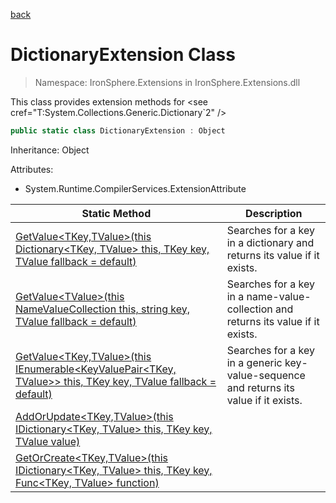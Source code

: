 ﻿[back](/IronSphere.Extensions/types)

# DictionaryExtension Class

> Namespace: IronSphere.Extensions in  IronSphere.Extensions.dll

This class provides extension methods for &lt;see cref=&quot;T:System.Collections.Generic.Dictionary`2&quot; /&gt;

```csharp
public static class DictionaryExtension : Object
```
Inheritance: Object



Attributes:

* System.Runtime.CompilerServices.ExtensionAttribute



| Static Method | Description |
| --- | --- |
| [GetValue&lt;TKey,TValue&gt;(this Dictionary&lt;TKey, TValue&gt; this, TKey key, TValue fallback = default)](DictionaryExtension_GetValue-TKey,TValue-(Dictionary-TKey,TValue-,TKey,TValue)) | Searches for a key in a dictionary and returns its value if it exists. |
| [GetValue&lt;TValue&gt;(this NameValueCollection this, string key, TValue fallback = default)](DictionaryExtension_GetValue-TValue-(NameValueCollection,String,TValue)) | Searches for a key in a name-value-collection and returns its value if it exists. |
| [GetValue&lt;TKey,TValue&gt;(this IEnumerable&lt;KeyValuePair&lt;TKey, TValue&gt;&gt; this, TKey key, TValue fallback = default)](DictionaryExtension_GetValue-TKey,TValue-(IEnumerable-KeyValuePair-TKey,TValue--,TKey,TValue)) | Searches for a key in a generic key-value-sequence and returns its value if it exists. |
| [AddOrUpdate&lt;TKey,TValue&gt;(this IDictionary&lt;TKey, TValue&gt; this, TKey key, TValue value)](DictionaryExtension_AddOrUpdate-TKey,TValue-(IDictionary-TKey,TValue-,TKey,TValue)) |  |
| [GetOrCreate&lt;TKey,TValue&gt;(this IDictionary&lt;TKey, TValue&gt; this, TKey key, Func&lt;TKey, TValue&gt; function)](DictionaryExtension_GetOrCreate-TKey,TValue-(IDictionary-TKey,TValue-,TKey,Func-TKey,TValue-)) |  |
